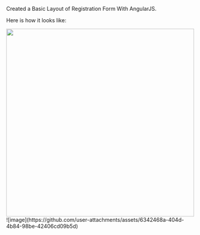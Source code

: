 Created a Basic Layout of Registration Form With AngularJS.

Here is how it looks like: 

<img src="https://github.com/user-attachments/assets/6342468a-404d-4b84-98be-42406cd09b5d" width=500px>
![image](https://github.com/user-attachments/assets/6342468a-404d-4b84-98be-42406cd09b5d)
